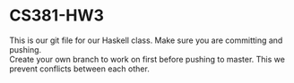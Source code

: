 # CS381-HW3
This is our git file for our Haskell class.  Make sure you are committing and pushing.  
Create your own branch to work on first before pushing to master.
This we prevent conflicts between each other.
